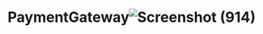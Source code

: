 # PaymentGateway![Screenshot (914)](https://user-images.githubusercontent.com/81636139/174103190-29c3b119-cbaa-420e-a8ea-8c10bf7fde4c.png)
